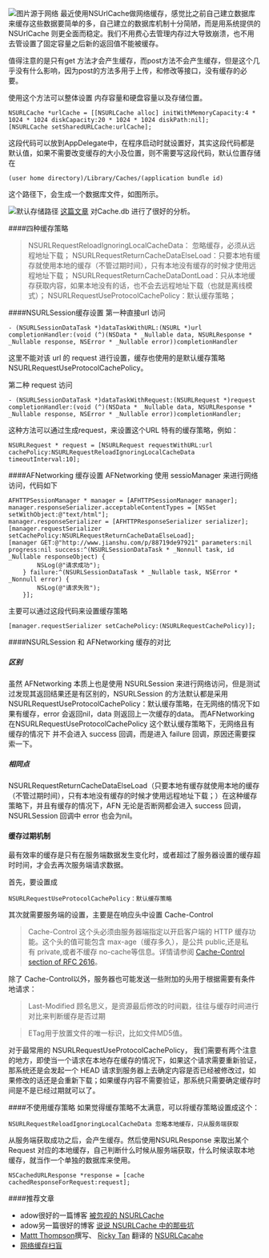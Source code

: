 ![图片源于网络](http://upload-images.jianshu.io/upload_images/2148470-1c0fe788b75bc995.jpeg?imageMogr2/auto-orient/strip%7CimageView2/2/w/1240)
最近使用NSUrlCache做网络缓存，感觉比之前自己建立数据库来缓存这些数据要简单的多，自己建立的数据库机制十分简陋，而是用系统提供的NSUrlCache 则更全面而稳定。我们不用费心去管理内存过大导致崩溃，也不用去管设置了固定容量之后新的返回值不能被缓存。

值得注意的是只有get 方法才会产生缓存，而post方法不会产生缓存，但是这个几乎没有什么影响，因为post的方法多用于上传，和修改等接口，没有缓存的必要。

使用这个方法可以整体设置 内存容量和硬盘容量以及存储位置。
```
NSURLCache *urlCache = [[NSURLCache alloc] initWithMemoryCapacity:4 * 1024 * 1024 diskCapacity:20 * 1024 * 1024 diskPath:nil];
[NSURLCache setSharedURLCache:urlCache];
```
这段代码可以放到AppDelegate中，在程序启动时就设置好，其实这段代码都是默认值，如果不需要改变缓存的大小及位置，则不需要写这段代码，默认位置存储在
```
(user home directory)/Library/Caches/(application bundle id)
```
这个路径下，会生成一个数据库文件，如图所示。

![默认存储路径](http://upload-images.jianshu.io/upload_images/2148470-fc66e71c1dbb58f3.png?imageMogr2/auto-orient/strip%7CimageView2/2/w/1240)
[这篇文章](http://blog.csdn.net/fishmai/article/details/60127023) 对Cache.db 进行了很好的分析。

####四种缓存策略
> NSURLRequestReloadIgnoringLocalCacheData： 忽略缓存，必须从远程地址下载；
NSURLRequestReturnCacheDataElseLoad：只要本地有缓存就使用本地的缓存（不管过期时间），只有本地没有缓存的时候才使用远程地址下载；
NSURLRequestReturnCacheDataDontLoad：只从本地缓存获取内容，如果本地没有的话，也不会去远程地址下载（也就是离线模式）；
NSURLRequestUseProtocolCachePolicy：默认缓存策略；

####NSURLSession缓存设置
第一种直接url 访问
```
- (NSURLSessionDataTask *)dataTaskWithURL:(NSURL *)url completionHandler:(void (^)(NSData * _Nullable data, NSURLResponse * _Nullable response, NSError * _Nullable error))completionHandler
```
这里不能对该 url 的 request 进行设置，缓存也使用的是默认缓存策略NSURLRequestUseProtocolCachePolicy。

第二种 request 访问
```
- (NSURLSessionDataTask *)dataTaskWithRequest:(NSURLRequest *)request completionHandler:(void (^)(NSData * _Nullable data, NSURLResponse * _Nullable response, NSError * _Nullable error))completionHandler;
```
这种方法可以通过生成request，来设置这个URL 特有的缓存策略，例如：
```
NSURLRequest * request = [NSURLRequest requestWithURL:url cachePolicy:NSURLRequestReloadIgnoringLocalCacheData timeoutInterval:10];
``` 
####AFNetworking 缓存设置
AFNetworking 使用 sessioManager 来进行网络访问，代码如下
``` 
AFHTTPSessionManager * manager = [AFHTTPSessionManager manager];
manager.responseSerializer.acceptableContentTypes = [NSSet setWithObject:@"text/html"];
manager.responseSerializer = [AFHTTPResponseSerializer serializer];
[manager.requestSerializer setCachePolicy:NSURLRequestReturnCacheDataElseLoad];
[manager GET:@"http://www.jianshu.com/p/88719de97921" parameters:nil progress:nil success:^(NSURLSessionDataTask * _Nonnull task, id  _Nullable responseObject) {
        NSLog(@"请求成功");
    } failure:^(NSURLSessionDataTask * _Nullable task, NSError * _Nonnull error) {
        NSLog(@"请求失败");
    }];
``` 
主要可以通过这段代码来设置缓存策略
``` 
[manager.requestSerializer setCachePolicy:(NSURLRequestCachePolicy)];
``` 


####NSURLSession 和 AFNetworking 缓存的对比
##### 区别
虽然 AFNetworking 本质上也是使用 NSURLSession 来进行网络访问，但是测试过发现其返回结果还是有区别的，NSURLSession 的方法默认都是采用 NSURLRequestUseProtocolCachePolicy：默认缓存策略，在无网络的情况下如果有缓存，error 会返回nil，data 则返回上一次缓存的data。
而AFNetworking 在NSURLRequestUseProtocolCachePolicy 这个默认缓存策略下，无网络且有缓存的情况下 并不会进入 success 回调，而是进入 failure 回调，原因还需要探索一下。
##### 相同点
NSURLRequestReturnCacheDataElseLoad（只要本地有缓存就使用本地的缓存（不管过期时间），只有本地没有缓存的时候才使用远程地址下载；）在这种缓存策略下，并且有缓存的情况下，AFN 无论是否断网都会进入 success 回调，NSURLSession 回调中 error 也会为nil。

#### 缓存过期机制
最有效率的缓存是只有在服务端数据发生变化时，或者超过了服务器设置的缓存超时时间，才会去再次服务端请求数据。

首先，要设置成
```
NSURLRequestUseProtocolCachePolicy：默认缓存策略
```
其次就需要服务端的设置，主要是在响应头中设置 Cache-Control 
>Cache-Control
这个头必须由服务器端指定以开启客户端的 HTTP 缓存功能。这个头的值可能包含 max-age（缓存多久），是公共 public,还是私有 private,或者不缓存 no-cache等信息。详情请参阅 [Cache-Control section of RFC 2616](http://www.w3.org/Protocols/rfc2616/rfc2616-sec14.html#sec14.9)。

除了 Cache-Control以外，服务器也可能发送一些附加的头用于根据需要有条件地请求：

>Last-Modified 顾名思义，是资源最后修改的时间戳，往往与缓存时间进行对比来判断缓存是否过期

>ETag用于放置文件的唯一标识，比如文件MD5值。

对于最常用的 NSURLRequestUseProtocolCachePolicy， 我们需要有两个注意的地方，即使当一个请求在本地存在缓存的情况下，如果这个请求需要重新验证，那系统还是会发起一个 HEAD 请求到服务器上去确定内容是否已经被修改过，如果修改的话还是会重新下载；如果缓存内容不需要验证，那系统只需要确定缓存时间是不是已经过期就可以了。

####不使用缓存策略
如果觉得缓存策略不太满意，可以将缓存策略设置成这个：
```
NSURLRequestReloadIgnoringLocalCacheData 忽略本地缓存，只从服务端获取
```
从服务端获取成功之后，会产生缓存。然后使用NSURLResponse 来取出某个 Request 对应的本地缓存，自己判断什么时候从服务端获取，什么时候读取本地缓存，就当作一个单独的数据库来使用。
```
NSCachedURLResponse *response = [cache cachedResponseForRequest:request];
```
####推荐文章
- adow很好的一篇博客 [被忽视的 NSURLCache](http://codingnext.com)
- adow另一篇很好的博客 [说说 NSURLCache 中的那些坑](http://codingnext.com/nsurlcache.html)
- [Mattt Thompson](http://nshipster.cn/authors/mattt-thompson/)撰写、 [Ricky Tan](http://nshipster.cn/translators/ricky-tan/) 翻译的 [NSURLCacahe](http://nshipster.cn/nsurlcache/)
- [网络缓存扫盲](http://www.jianshu.com/p/fb5aaeac06ef)